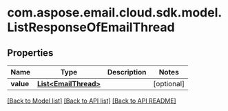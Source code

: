 
# com.aspose.email.cloud.sdk.model.ListResponseOfEmailThread

## Properties
Name | Type | Description | Notes
------------ | ------------- | ------------- | -------------
**value** | [**List&lt;EmailThread&gt;**](EmailThread.md) |  |  [optional]


    
    


[[Back to Model list]](README.md#documentation-for-models) [[Back to API list]](README.md#documentation-for-api-endpoints) [[Back to API README]](README.md)

